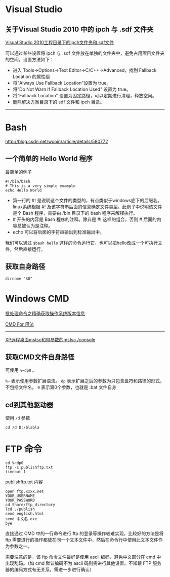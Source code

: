 Visual Studio
==================================

##	关于Visual Studio 2010 中的 ipch 与 .sdf 文件夹

[Visual Studio 2010工程目录下的ipch文件夹和.sdf文件](http://www.cnblogs.com/web100/archive/2012/12/21/vs2010-ipch-sdf.html)

可以通过某些设置将 ipch 与 .sdf 文件放在单独的文件夹中，避免占用项目文件夹的空间。设置方法如下：

-	进入 Tools->Options->Text Editor->C/C++->Advanced，找到 Fallback Location 的属性组
-	将"Always Use Fallback Location"设置为 true。
-	将"Do Not Warn If Fallback Location Used" 设置为 true。
-	将"Fallback Location" 设置为固定路径，可以定期进行清理，释放空间。
-	删除解决方案目录下的 sdf 文件和 ipch 目录。


---
  
Bash
==================================================

http://blog.csdn.net/wooin/article/details/580772

## 一个简单的 Hello World 程序

最简单的例子

	#!/bin/bash
	# This is a very simple example
	echo Hello World	

-	第一行的 #! 是说明这个文件的类型的，有点类似于windows底下的后缀名。linux系统根据 #! 及该字符串后面的信息确定文件类型。此例子中说明该文件是个 Bash 程序，需要由 /bin 目录下的 bash 程序来解释执行。
-	\# 开头的内容是 Bash 程序的注释。除非是 #! 这样的组合，否则 # 后面的内容总被认为是注释。
-	echo 可以将后面的字符串输出到标准输出中。

我们可以通过 `$bash hello` 这样的命令运行它，也可以把hello改成一个可执行文件，然后直接运行。

##	获取自身路径

`dirname "$0"`


Windows CMD
=================================================


[批处理命令之精确获取操作系统版本信息](http://blog.csdn.net/clever101/article/details/8453378)

[CMD For 用法](http://club.topsage.com/thread-597580-1-1.html)


---

[XP远程桌面mstsc和带参数的mstsc /console](http://nic.upc.edu.cn/s/2/t/20/03/98/info920.htm)


##	获取CMD文件自身路径

可使用 `%~dp0` 。

`%~` 表示使用参数扩展语法。
`dp` 表示扩展之后的参数为只包含盘符和路径的形式，不包括文件名。
`0` 表示第0个参数，也就是 .bat 文件自身

##	cd到其他驱动器

使用 `/d` 参数

`cd /d D:/blabla`



FTP 命令
=====================================================

	cd %~dp0
	ftp -s:publishftp.txt
	timeout 1

publishftp.txt 内容

	open ftp.xxxx.net
	YOUR_USERNAME
	YOUR_PASSWORD
	cd Share/ftp_directory
	lcd ./publish
	send english.html
	send 中文名.exe
	bye

直接通过 CMD 中的一行命令进行 ftp 的登录等操作较难实现，比较好的方法是将 ftp 需要进行的操作都放在同一个文本文件中，然后在命令行中使用此文本文件作为参数之一。

需要注意的是，该 ftp 命令文件最好是使用 ascii 编码，避免中文部分在 cmd 中出现乱码。（如 cmd 默认编码不为 ascii 码则需进行其他设置。不知跟 FTP 服务器的编码方式有无关系，需进一步进行确认） 